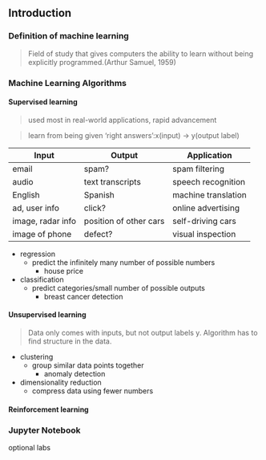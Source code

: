 ## Introduction

### Definition of machine learning

>  Field of study that gives computers the ability to learn without being explicitly programmed.(Arthur Samuel, 1959)

### Machine Learning Algorithms

#### Supervised learning

>  used most in real-world applications, rapid advancement

>  learn from being given ‘right answers’:x(input) -> y(output label)

| Input             | Output                 | Application         |
| ----------------- | ---------------------- | ------------------- |
| email             | spam?                  | spam filtering      |
| audio             | text transcripts       | speech recognition  |
| English           | Spanish                | machine translation |
| ad, user info     | click?                 | online advertising  |
| image, radar info | position of other cars | self-driving cars   |
| image of phone    | defect?                | visual inspection   |

* regression
	* predict the infinitely many number of possible numbers
		* house price
* classification
	* predict categories/small number of possible outputs
		* breast cancer detection

#### Unsupervised learning

> Data only comes with inputs, but not output labels y. Algorithm has to find structure in the data.

* clustering
	* group similar data points together
		* anomaly detection
* dimensionality reduction
	* compress data using fewer numbers

#### Reinforcement learning



### Jupyter Notebook

optional labs